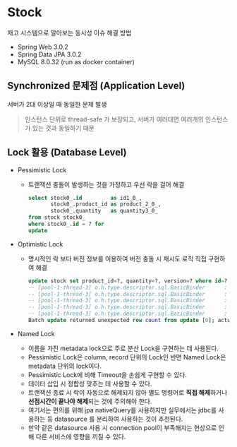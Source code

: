 # Stock

재고 시스템으로 알아보는 동시성 이슈 해결 방법

- Spring Web 3.0.2
- Spring Data JPA 3.0.2
- MySQL 8.0.32 (run as docker container)

## Synchronized 문제점 (Application Level)

서버가 2대 이상일 때 동일한 문제 발생

> 인스턴스 단위로 thread-safe 가 보장되고, 서버가 여러대면 여러개의 인스턴스가 있는 것과 동일하기 때문

## Lock 활용 (Database Level)

- Pessimistic Lock
  - 트랜잭션 충돌이 발생하는 것을 가정하고 우선 락을 걸어 해결
    ```sql
    select stock0_.id         as id1_0_,
           stock0_.product_id as product_2_0_,
           stock0_.quantity   as quantity3_0_
    from stock stock0_
    where stock0_.id = ? for
    update
    ```

- Optimistic Lock
  - 명시적인 락 보다 버전 정보를 이용하여 버전 충돌 시 재시도 로직 직접 구현하여 해결
    ```sql 
    update stock set product_id=?, quantity=?, version=? where id=? and version=?
    -- [pool-1-thread-3] o.h.type.descriptor.sql.BasicBinder      : binding parameter [1] as [BIGINT] - [1]
    -- [pool-1-thread-3] o.h.type.descriptor.sql.BasicBinder      : binding parameter [2] as [BIGINT] - [47]
    -- [pool-1-thread-3] o.h.type.descriptor.sql.BasicBinder      : binding parameter [3] as [BIGINT] - [53]
    -- [pool-1-thread-3] o.h.type.descriptor.sql.BasicBinder      : binding parameter [4] as [BIGINT] - [1]
    -- [pool-1-thread-3] o.h.type.descriptor.sql.BasicBinder      : binding parameter [5] as [BIGINT] - [52]
    Batch update returned unexpected row count from update [0]; actual row count: 0; expected: 1; statement executed: update stock set product_id=?, quantity=?, version=? where id=? and version=?; nested exception is org.hibernate.StaleStateException
    ```

- Named Lock
  - 이름을 가진 metadata lock으로 주로 분산 Lock을 구현하는 데 사용된다.
  - Pessimistic Lock은 column, record 단위의 Lock인 반면 Named Lock은 metadata 단위의 lock이다.
  - Pessimistic Lock에 비해 Timeout을 손쉽게 구현할 수 있다.
  - 데이터 삽입 시 정합성 맞추는 데 사용할 수 있다.
  - 트랜잭션 종료 시 락이 자동으로 해제되지 않아 별도 명령어로 **직접 해제**하거나 **선점시간이 끝나야 해제**되는 것에 주의해야 한다.
  - 여기서는 편의를 위해 jpa nativeQuery를 사용하지만 실무에서는 jdbc를 사용하는 등 datasource 를 분리하여 사용하는 것이 추천된다.
  - 만약 같은 datasource 사용 시 connection pool이 부족해지는 현상으로 인해 다른 서비스에 영향을 끼칠 수 있다.
